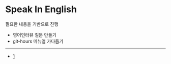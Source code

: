 # Speak In English
필요한 내용을 기반으로 진행
- 영어인터뷰 질문 만들기
- git-hours 메뉴얼 가다듬기
----------------------------
- [1](./1.md)
